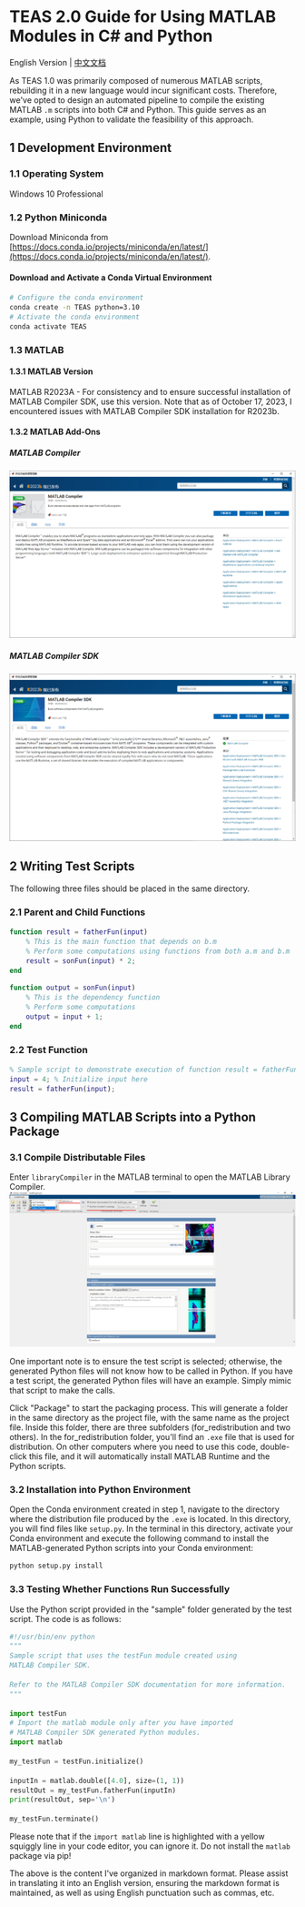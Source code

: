 # TEAS 2.0 Guide for Using MATLAB Modules in C# and Python
English Version | [中文文档](README_cn.md)

As TEAS 1.0 was primarily composed of numerous MATLAB scripts, rebuilding it in a new language would incur significant costs. Therefore, we've opted to design an automated pipeline to compile the existing MATLAB `.m` scripts into both C# and Python. This guide serves as an example, using Python to validate the feasibility of this approach.

## 1 Development Environment
### 1.1 Operating System
Windows 10 Professional

### 1.2 Python Miniconda
Download Miniconda from [https://docs.conda.io/projects/miniconda/en/latest/](https://docs.conda.io/projects/miniconda/en/latest/).

#### Download and Activate a Conda Virtual Environment
```bash
# Configure the conda environment
conda create -n TEAS python=3.10
# Activate the conda environment
conda activate TEAS
```

### 1.3 MATLAB
#### 1.3.1 MATLAB Version
MATLAB R2023A - For consistency and to ensure successful installation of MATLAB Compiler SDK, use this version. Note that as of October 17, 2023, I encountered issues with MATLAB Compiler SDK installation for R2023b.

#### 1.3.2 MATLAB Add-Ons
##### MATLAB Compiler
![](Doc/Picture/MATLAB_compiler.png)

##### MATLAB Compiler SDK
![](Doc/Picture/MATLAB_compiler_SDK.png)

## 2 Writing Test Scripts
The following three files should be placed in the same directory.

### 2.1 Parent and Child Functions
```MATLAB
function result = fatherFun(input)
    % This is the main function that depends on b.m
    % Perform some computations using functions from both a.m and b.m
    result = sonFun(input) * 2;
end
```

```MATLAB
function output = sonFun(input)
    % This is the dependency function
    % Perform some computations
    output = input + 1;
end
```

### 2.2 Test Function
```MATLAB
% Sample script to demonstrate execution of function result = fatherFun(input)
input = 4; % Initialize input here
result = fatherFun(input);
```

## 3 Compiling MATLAB Scripts into a Python Package
### 3.1 Compile Distributable Files
Enter `libraryCompiler` in the MATLAB terminal to open the MATLAB Library Compiler.
![](Doc/Picture/matlab_compiler_setting.png)

One important note is to ensure the test script is selected; otherwise, the generated Python files will not know how to be called in Python. If you have a test script, the generated Python files will have an example. Simply mimic that script to make the calls.

Click "Package" to start the packaging process. This will generate a folder in the same directory as the project file, with the same name as the project file. Inside this folder, there are three subfolders (for_redistribution and two others). In the for_redistribution folder, you'll find an `.exe` file that is used for distribution. On other computers where you need to use this code, double-click this file, and it will automatically install MATLAB Runtime and the Python scripts.

### 3.2 Installation into Python Environment
Open the Conda environment created in step 1, navigate to the directory where the distribution file produced by the `.exe` is located. In this directory, you will find files like `setup.py`. In the terminal in this directory, activate your Conda environment and execute the following command to install the MATLAB-generated Python scripts into your Conda environment:
```bash
python setup.py install
```

### 3.3 Testing Whether Functions Run Successfully
Use the Python script provided in the "sample" folder generated by the test script. The code is as follows:
```python
#!/usr/bin/env python
"""
Sample script that uses the testFun module created using
MATLAB Compiler SDK.

Refer to the MATLAB Compiler SDK documentation for more information.
"""

import testFun
# Import the matlab module only after you have imported
# MATLAB Compiler SDK generated Python modules.
import matlab

my_testFun = testFun.initialize()

inputIn = matlab.double([4.0], size=(1, 1))
resultOut = my_testFun.fatherFun(inputIn)
print(resultOut, sep='\n')

my_testFun.terminate()
```

Please note that if the `import matlab` line is highlighted with a yellow squiggly line in your code editor, you can ignore it. Do not install the `matlab` package via pip!

The above is the content I've organized in markdown format. Please assist in translating it into an English version, ensuring the markdown format is maintained, as well as using English punctuation such as commas, etc.